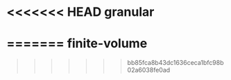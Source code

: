<<<<<<< HEAD
granular
========
=======
finite-volume
=============
>>>>>>> bb85fca8b43dc1636ceca1bfc98b02a6038fe0ad
